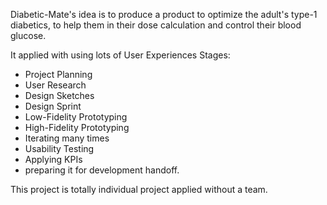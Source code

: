 Diabetic-Mate's idea is to produce a product to optimize the adult's type-1 diabetics, to help them in their dose calculation and control their blood glucose.


It applied with using lots of User Experiences Stages: 
- Project Planning 
- User Research 
- Design Sketches 
- Design Sprint
- Low-Fidelity Prototyping
- High-Fidelity Prototyping
- Iterating many times 
- Usability Testing 
- Applying KPIs
- preparing it for development handoff.

This project is totally individual project applied without a team.
